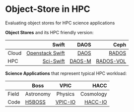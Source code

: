 # Object-Store in HPC
Evaluating object stores for HPC science applications


**Object Stores** and its HPC friendly version:

|  | Swift     | DAOS        | Ceph  |
| :------------- | -------------: |-------------:| -----:|
|Cloud  | [Openstack Swift](https://github.com/openstack/swift)      | [DAOS](https://github.com/daos-stack/daos) |[RADOS](http://docs.ceph.com/docs/master/rados/) |
|HPC  | [Sci-Swift](https://github.com/valiantljk/sci-swift)     | [DAOS-M](https://bitbucket.hdfgroup.org/users/nfortne2/repos/hdf5_naf/browse?at=refs%2Fheads%2Fhdf5_daosm)|  [RADOS-VOL](https://github.com/ir193/hdf5-vol-ceph) |




**Science Applications** that represent typical HPC workload:

|| Boss       | VPIC           | HACC   |
|------------- | ------------- |:-------------:| -----:|
|Field| Astronomy      | Physics |  Cosmology |
|Code| [H5BOSS](https://github.com/valiantljk/h5boss)     | [VPIC-IO](https://github.com/glennklockwood/vpic-io)     |   [HACC-IO](https://asc.llnl.gov/CORAL-benchmarks/#hacc) |
